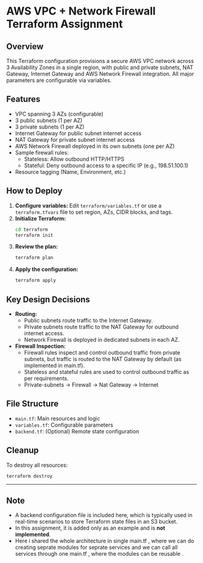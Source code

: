 

# AWS VPC + Network Firewall Terraform Assignment

## Overview
This Terraform configuration provisions a secure AWS VPC network across 3 Availability Zones in a single region, with public and private subnets, NAT Gateway, Internet Gateway and AWS Network Firewall integration. All major parameters are configurable via variables.

## Features
- VPC spanning 3 AZs (configurable)
- 3 public subnets (1 per AZ)
- 3 private subnets (1 per AZ)
- Internet Gateway for public subnet internet access
- NAT Gateway for private subnet internet access
- AWS Network Firewall deployed in its own subnets (one per AZ)
- Sample firewall rules:
  - Stateless: Allow outbound HTTP/HTTPS
  - Stateful: Deny outbound access to a specific IP (e.g., 198.51.100.1)
- Resource tagging (Name, Environment, etc.)

## How to Deploy
1. **Configure variables:** Edit `terraform/variables.tf` or use a `terraform.tfvars` file to set region, AZs, CIDR blocks, and tags.
2. **Initialize Terraform:**
   ```bash
   cd terraform
   terraform init
   ```
3. **Review the plan:**
   ```bash
   terraform plan
   ```
4. **Apply the configuration:**
   ```bash
   terraform apply
   ```

## Key Design Decisions
- **Routing:**
  - Public subnets route traffic to the Internet Gateway.
  - Private subnets route traffic to the NAT Gateway for outbound internet access.
  - Network Firewall is deployed in dedicated subnets in each AZ.
- **Firewall Inspection:**
  - Firewall rules inspect and control outbound traffic from private subnets, but traffic is routed to the NAT Gateway by default (as implemented in main.tf).
  - Stateless and stateful rules are used to control outbound traffic as per requirements.
  - Private-subnets -> Firewall -> Nat Gateway -> Internet



## File Structure
- `main.tf`: Main resources and logic
- `variables.tf`: Configurable parameters
- `backend.tf`: (Optional) Remote state configuration

## Cleanup
To destroy all resources:
```bash
terraform destroy
```

---

## Note

- A backend configuration file is included here, which is typically used in real-time scenarios to store Terraform state files in an S3 bucket.  
- In this assignment, it is added only as an example and is **not implemented**.
- Here i shared the whole architecture in single main.tf , where we can do creating seprate modules for seprate services and we can call all services through one main.tf , where the modules can be reusable .
